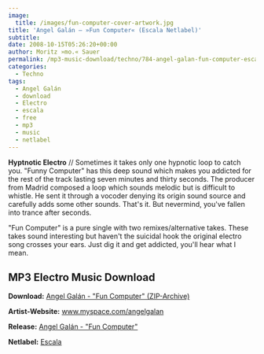 ```yaml
---
image:
  title: /images/fun-computer-cover-artwork.jpg
title: 'Angel Galán – »Fun Computer« (Escala Netlabel)'
subtitle: 
date: 2008-10-15T05:26:20+00:00
author: Moritz »mo.« Sauer
permalink: /mp3-music-download/techno/784-angel-galan-fun-computer-escala-netlabel
categories:
  - Techno
tags:
  - Angel Galán
  - download
  - Electro
  - escala
  - free
  - mp3
  - music
  - netlabel
---
```

**Hyptnotic Electro** // Sometimes it takes only one hypnotic loop to catch you. "Funny Computer" has this deep sound which makes you addicted for the rest of the track lasting seven minutes and thirty seconds. The producer from Madrid composed a loop which sounds melodic but is difficult to whistle. He sent it through a vocoder denying its origin sound source and carefully adds some other sounds. That's it. But nevermind, you've fallen into trance after seconds.

<!--more-->

"Fun Computer" is a pure single with two remixes/alternative takes. These takes sound interesting but haven't the suicidal hook the original electro song crosses your ears. Just dig it and get addicted, you'll hear what I mean.

## MP3 Electro Music Download

**Download:** <a href="http://escalared.com/wp-content/audio/escala04/escala004_Angel_Galan_-_Fun_Computer_Ep.rar" target="_blank">Angel Galán - "Fun Computer" (ZIP-Archive)</a>
  
**Artist-Website:** <a href="http://www.myspace.com/angelgalan" target="_blank">www.myspace.com/angelgalan</a>
  
**Release:** <a href="http://escalared.com/archives/230" target="_blank">Angel Galán - "Fun Computer"</a>
  
**Netlabel:** <a href="http://escalared.com" target="_blank">Escala</a>
